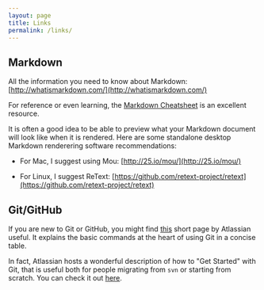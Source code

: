 ```yaml
---
layout: page
title: Links
permalink: /links/
---
```


## Markdown

All the information you need to know about Markdown:  
[http://whatismarkdown.com/](http://whatismarkdown.com/)

For reference or even learning, the [Markdown
Cheatsheet](https://github.com/adam-p/markdown-here/wiki/Markdown-Cheatsheet)
is an excellent resource.

It is often a good idea to be able to preview what your Markdown document will
look like when it is rendered. Here are some standalone desktop Markdown
renderering software recommendations:

* For Mac, I suggest using Mou:
[http://25.io/mou/](http://25.io/mou/)

* For Linux, I suggest ReText:
[https://github.com/retext-project/retext](https://github.com/retext-project/retext)

## Git/GitHub

If you are new to Git or GitHub, you might find
[this](https://www.atlassian.com/git/tutorials/svn-to-git-prepping-your-team-migration)
short page by Atlassian useful. It explains the basic commands at the heart of
using Git in a concise table.

In fact, Atlassian hosts a wonderful description of how to "Get Started" with
Git, that is useful both for people migrating from `svn` or starting from
scratch. You can check it out
[here](https://www.atlassian.com/git/tutorials/what-is-version-control).











